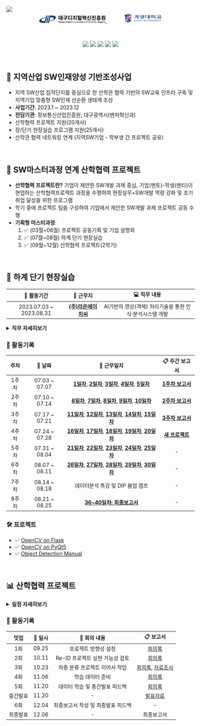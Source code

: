 <img src="https://capsule-render.vercel.app/api?type=waving&height=250&section=header&fontSize=50&color=timeAuto&fontAlignY=36&text=👨🏻‍💼%202023%20산학협력%20프로젝트&desc=지역산업%20SW인재양성%20기반조성사업&descAlignY=54&descAlign=67" />

<div align="center">
    <a href="https://www.dip.or.kr/home/business/sw/swtalentdevelop/view.ubs?business.fidx=5">
        <img src="./img/dip_logo.svg" width="35%"/>
    </a>
    &emsp;&emsp;&emsp;
    <a href="https://www.kmu.ac.kr/uni/main/main.jsp">
        <img src="./img/kmu_logo.jpg" width="20%"/>
    </a>
</div>

&emsp;

<div align="center">
    <img src="https://img.shields.io/badge/Python-3776AB?style=flat&logo=Python&logoColor=white"/>
    <img src="https://img.shields.io/badge/OpenCV-5C3EE8?style=flat&logo=OpenCV&logoColor=white"/>
    <img src="https://img.shields.io/badge/PyTorch-EE4C2C?style=flat&logo=Pytorch&logoColor=white"/>
    <img src="https://img.shields.io/badge/YOLO-00FFFF?style=flat&logo=YOLO&&logoColor=black"/>
    <img src="https://img.shields.io/badge/Colab-F9AB00?style=flat&logo=GoogleColab&logoColor=white"/>
    
</div>

&emsp;

## 📢 지역산업 SW인재양성 기반조성사업

- 지역 SW산업 집적단지를 중심으로 한 산학관 협력 기반의 SW교육 인프라 구축 및 지역기업 맞춤형 SW인재 선순환 생태계 조성
- **사업기간**: 2023.1 ~ 2023.12
- **전담기관**: 정보통신산업진흥원, 대구광역시(벤처혁신과)
- 산학협력 프로젝트 지원(20개사)
- 장/단기 현장실습 프로그램 지원(25개사)
- 산학관 협력 네트워킹 연계 (지역SW기업 - 학부생 간 프로젝트 공유)

&emsp;

## 📢 SW마스터과정 연계 산학협력 프로젝트

- **산학협력 프로젝트란?** 기업이 제안한 SW개발 과제 중심, 기업(멘토)-학생(멘티)이 현업하는 산학협력프로젝트 과정을 수행하여 현장실무+SW개발 역량 강화 및 조기 취업 달성을 위한 프로그램
- 학기 중에 프로젝트 팀을 구성하여 기업에서 제안한 SW개발 과제 프로젝트 공동 수행
- **기획형 마스터과정**:
  1. ✅ (03월~06월) 프로젝트 공동기획 및 기업 설명회
  2. ✅ (07월~08월) 하계 단기 현장실습
  3. ✅ (09월~12월) 산학협력 프로젝트(2학기)

&emsp;

## 💼 하계 단기 현장실습

<div align="center">

|       📅 활동기간       |                           🏬 근무지                           |                       💻 직무 내용                       |
| :---------------------: | :-----------------------------------------------------------: | :------------------------------------------------------: |
| 2023.07.03 ~ 2023.08.31 | [**(주)라온에이치씨**](http://laonhcom.co.kr/main/index.html) | AI기반의 영상(객체) 처리기술을 통한 인식·분석시스템 개발 |

</div>

<details>
<summary><b>직무 자세히보기</b></summary>
<div markdown="1">

- **직무명**
  - 영상(객체)인식 프로그램 개발 및 데이터 분석
- **교육목표**
  - 차량 출입 동영상을 캡쳐 후 번호판 식별 및 미·오인식된 이미지 보정 식별
  - Deep learning 기반의 객체 인식 기술을 활용한 영상 분석
  - DB 분류 관리 및 Testing
  - 영상 분석 오류에 대한 사례 수집 및 해결 방안 모색
- **직무개요**
  - Deep learning와 Auto Labeling 기술에 대한 개념 숙지
  - 기존 개발(보유)프로그램(객체인식)에 대한 분석 및 기술 숙지
  - 수집 데이터 분석 및 분류 작업 수행
  - 데이터별 라벨링, 학습 검지 테스트, 결과 분석 등 업무 수행
  - 미·오인식에 대한 원인 분석 및 인식률 향상 방안 모색
- **운영/지도계획**
  - 수행시간: 월-금(주 5일, 공휴일 제외) 09:00-18:00 (점심시간 12:30-13:30)
  - 개인별 수행과제 부여(업무 파트별, 실습자의 수행 능력에 따라 차등 부여)
  - 주 1회 멘토와의 면담을 통해 수행 평가 및 변경사항 등을 체크
  - 주 3회 이상 기업 참여 인력과의 면담을 통해 프로젝터 진행 사항 체크
  - 주 1회 전체 회의를 통해 수행 업무별 의견 수렴 및 개선 사항 도출

</div>
</details>

### 📖 활동기록

<div align="center">

| 주차  |    📅 날짜    |                                                                                                   📝 근무일지                                                                                                    |                               📋 주간 보고서                               |
| :---: | :-----------: | :--------------------------------------------------------------------------------------------------------------------------------------------------------------------------------------------------------------: | :------------------------------------------------------------------------: |
| 1주차 | 07.03 ~ 07.07 |   **[1일차](./Internship/diary/0703.md)**, **[2일차](./Internship/diary/0704.md)**, **[3일차](./Internship/diary/0705.md)**, **[4일차](./Internship/diary/0706.md)**, **[5일차](./Internship/diary/0707.md)**    | **[1주차 보고서](./Internship/Internship/report/week1_weekly-report.pdf)** |
| 2주차 | 07.10 ~ 07.14 |   **[6일차](./Internship/diary/0710.md)**, **[7일차](./Internship/diary/0711.md)**, **[8일차](./Internship/diary/0712.md)**, **[9일차](./Internship/diary/0713.md)**, **[10일차](./Internship/diary/0714.md)**   |      **[2주차 보고서](./Internship/report/week2_weekly-report.pdf)**       |
| 3주차 | 07.17 ~ 07.21 | **[11일차](./Internship/diary/0717.md)**, **[12일차](./Internship/diary/0718.md)**, **[13일차](./Internship/diary/0719.md)**, **[14일차](./Internship/diary/0720.md)**, **[15일차](./Internship/diary/0721.md)** |      **[3주차 보고서](./Internship/report/week3_weekly-report.pdf)**       |
| 4주차 | 07.24 ~ 07.28 | **[16일차](./Internship/diary/0724.md)**, **[17일차](./Internship/diary/0725.md)**, **[18일차](./Internship/diary/0726.md)**, **[19일차](./Internship/diary/0727.md)**, **[20일차](./Internship/diary/0728.md)** |       **[새 프로젝트](./Internship/report/week4_weekly-report.pdf)**       |
| 5주차 | 07.31 ~ 08.04 | **[21일차](./Internship/diary/0731.md)**, **[22일차](./Internship/diary/0801.md)**, **[23일차](./Internship/diary/0802.md)**, **[24일차](./Internship/diary/0803.md)**, **[25일차](./Internship/diary/0804.md)** |                                     -                                      |
| 6주차 | 08.07 ~ 08.11 | **[26일차](./Internship/diary/0807.md)**, **[27일차](./Internship/diary/0808.md)**, **[28일차](./Internship/diary/0809.md)**, **[29일차](./Internship/diary/0810.md)**, **[30일차](./Internship/diary/0811.md)** |                                     -                                      |
| 7주차 | 08.14 ~ 08.18 |                                                                                         데이터분석 특강 및 DIP 붐업 캠프                                                                                         |                                     -                                      |
| 8주차 | 08.21 ~ 08.25 |                                                                  **[36~40일차: 최종보고서](./Internship/report/car-classification-report.pdf)**                                                                  |                                     -                                      |

</div>

### 🛠️ 프로젝트

- ✅ [OpenCV on Flask](./Internship/project/opencv_on_flask/README.md)
- ✅ [OpenCV on PyQt5](./Internship/project/opencv_on_pyqt/README.md)
- ✅ [Object Detection Manual](./Internship/project/object_detection_manual/README.md)

&emsp;

## 📊 산학협력 프로젝트

<details>
<summary><b>일정 자세히보기</b></summary>

<div markdown="1" align="center">

| 연번 |        일시        |                     내용                      |
| :--: | :----------------: | :-------------------------------------------: |
|  1   |      2023.08.      |           참여기업 모집 및 과제선정           |
|  2   | 2023.09.05 ~ 09.08 |    프로젝트 팀 구성(팀 구성: 학부생 3-5명)    |
|  3   |      2023.09.      |       참여 학생 모집을 위한 설명회 실시       |
|  4   |      2023.09.      |          킥오프미팅(Kickoff meeting)          |
|  5   |      2023.09.      | 원활한 팀프로젝트 수행을 위한 팀리더교육 실시 |
|  6   |  2023.09. ~ 12.06  |                 프로젝트 수행                 |
|  7   |     2023.11.24     |             프로젝트 중간 발표회              |
|  8   |     2023.12.06     |     프로젝트 결과보고 및 결과발표회 참가      |
|  9   |     2023.12.22     |            DIP 프로젝트 성과교류회            |

</div>

</details>

### 📖 활동기록

<div align="center">

|   밋업   | 📅 일시 |            📝 회의 내용            |                                             📋 보고서                                             |
| :------: | :-----: | :--------------------------------: | :-----------------------------------------------------------------------------------------------: |
|   1회    |  09.25  |        프로젝트 방향성 설정        |                                  [회의록](./IAC/report/0925.pdf)                                  |
|   2회    |  10.11  |  Re-ID 프로젝트 실현 가능성 검토   |                                  [회의록](./IAC/report/1011.pdf)                                  |
|   3회    |  10.23  |   차종 분류 프로젝트 이어서 작업   | [회의록](./IAC/report/1023.pdf), [자료조사](./IAC/report/A-new-approach-to-car-classification.md) |
|   4회    |  11.06  |          학습 데이터 준비          |                                  [회의록](./IAC/report/1106.pdf)                                  |
|   5회    |  11.20  |   데이터 학습 및 중간발표 피드백   |                                  [회의록](./IAC/report/1120.pdf)                                  |
| 중간발표 |  11.20  |                 -                  |                          [발표자료](./IAC/report/final-presentation.pdf)                          |
|   6회    |  12.04  | 최종보고서 작성 및 최종발표 피드백 |                                                 -                                                 |
| 최종발표 |  12.06  |                 -                  |                                            최종보고서                                             |

</div>
